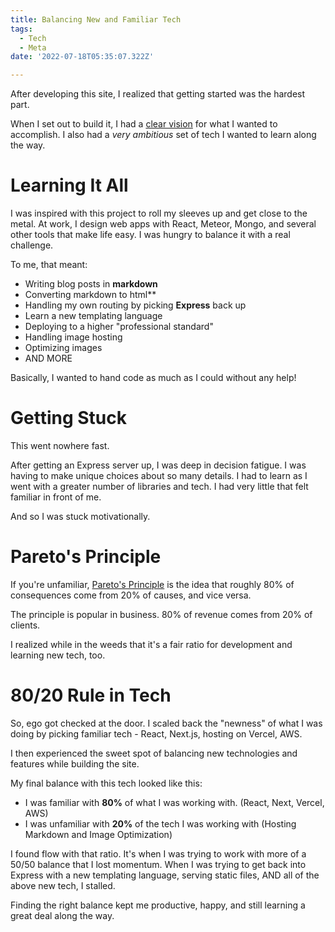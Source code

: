 ```yaml
---
title: Balancing New and Familiar Tech
tags:
  - Tech
  - Meta
date: '2022-07-18T05:35:07.322Z'

---
```


After developing this site, I realized that getting started was the hardest part.

When I set out to build it, I had a [clear vision](https://www.chrisdpadilla.com/newsite) for what I wanted to accomplish. I also had a *very ambitious* set of tech I wanted to learn along the way.

# Learning It All

I was inspired with this project to roll my sleeves up and get close to the metal. At work, I design web apps with React, Meteor, Mongo, and several other tools that make life easy. I was hungry to balance it with a real challenge.

To me, that meant:

- Writing blog posts in **markdown**
- Converting markdown to html**
- Handling my own routing by picking **Express** back up
- Learn a new templating language
- Deploying to a higher "professional standard"
- Handling image hosting
- Optimizing images
- AND MORE

Basically, I wanted to hand code as much as I could without any help!

# Getting Stuck

This went nowhere fast. 

After getting an Express server up, I was deep in decision fatigue. I was having to make unique choices about so many details. I had to learn as I went with a greater number of libraries and tech. I had very little that felt familiar in front of me.

And so I was stuck motivationally.

# Pareto's Principle

If you're unfamiliar, [Pareto's Principle](https://en.wikipedia.org/wiki/Pareto_principle) is the idea that roughly 80% of consequences come from 20% of causes, and vice versa. 

The principle is popular in business. 80% of revenue comes from 20% of clients.

I realized while in the weeds that it's a fair ratio for development and learning new tech, too.

# 80/20 Rule in Tech

So, ego got checked at the door. I scaled back the "newness" of what I was doing by picking familiar tech - React, Next.js, hosting on Vercel, AWS. 

I then experienced the sweet spot of balancing new technologies and features while building the site. 

My final balance with this tech looked like this: 

- I was familiar with **80%** of what I was working with. (React, Next, Vercel, AWS)
- I was unfamiliar with **20%** of the tech I was working with (Hosting Markdown and Image Optimization)

I found flow with that ratio. It's when I was trying to work with more of a 50/50 balance that I lost momentum. When I was trying to get back into Express with a new templating language, serving static files, AND all of the above new tech, I stalled.

Finding the right balance kept me productive, happy, and still learning a great deal along the way.